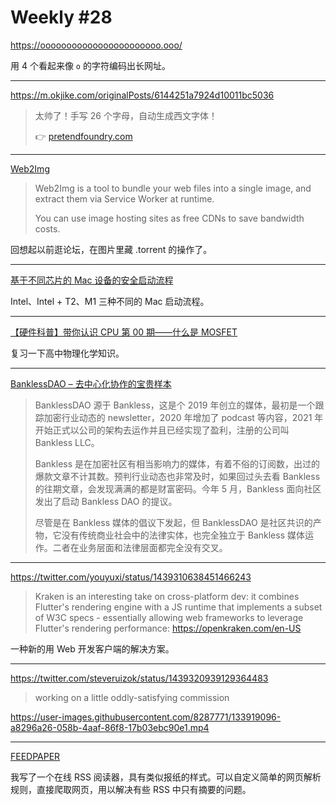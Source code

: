 # Weekly #28

https://ooooooooooooooooooooooo.ooo/

用 4 个看起来像 `o` 的字符编码出长网址。

---

https://m.okjike.com/originalPosts/6144251a7924d10011bc5036

> 太帅了！手写 26 个字母，自动生成西文字体！
>
> 👉 [pretendfoundry.com](https://pretendfoundry.com/font-builder)

---

[Web2Img](https://github.com/EtherDream/web2img)

> Web2Img is a tool to bundle your web files into a single image, and extract them via Service Worker at runtime.
>
> You can use image hosting sites as free CDNs to save bandwidth costs.

回想起以前逛论坛，在图片里藏 .torrent 的操作了。

---

[基于不同芯片的 Mac 设备的安全启动流程](https://www.bilibili.com/video/BV1u341127cd)

Intel、Intel + T2、M1 三种不同的 Mac 启动流程。

---

[【硬件科普】带你认识 CPU 第 00 期——什么是 MOSFET](https://www.bilibili.com/video/BV1nL411x7jH)

复习一下高中物理化学知识。

---

[BanklessDAO – 去中心化协作的宝贵样本](https://mp.weixin.qq.com/s/elW0QClGlJs5Mj0Z6k18uQ)

> BanklessDAO 源于 Bankless，这是个 2019 年创立的媒体，最初是一个跟踪加密行业动态的 newsletter，2020 年增加了 podcast 等内容，2021 年开始正式以公司的架构去运作并且已经实现了盈利，注册的公司叫 Bankless LLC。
>
> Bankless 是在加密社区有相当影响力的媒体，有着不俗的订阅数，出过的爆款文章不计其数。预判行业动态也非常及时，如果回过头去看 Bankless 的往期文章，会发现满满的都是财富密码。今年 5 月，Bankless 面向社区发出了启动 Bankless DAO 的提议。
>
> 尽管是在 Bankless 媒体的倡议下发起，但 BanklessDAO 是社区共识的产物，它没有传统商业社会中的法律实体，也完全独立于 Bankless 媒体运作。二者在业务层面和法律层面都完全没有交叉。

---

https://twitter.com/youyuxi/status/1439310638451466243

> Kraken is an interesting take on cross-platform dev: it combines Flutter's rendering engine with a JS runtime that implements a subset of W3C specs - essentially allowing web frameworks to leverage Flutter's rendering performance: https://openkraken.com/en-US

一种新的用 Web 开发客户端的解决方案。

---

https://twitter.com/steveruizok/status/1439320939129364483

> working on a little oddly-satisfying commission

https://user-images.githubusercontent.com/8287771/133919096-a8296a26-058b-4aaf-86f8-17b03ebc90e1.mp4

---

[FEEDPAPER](https://feedpaper.app/)

我写了一个在线 RSS 阅读器，具有类似报纸的样式。可以自定义简单的网页解析规则，直接爬取网页，用以解决有些 RSS 中只有摘要的问题。
